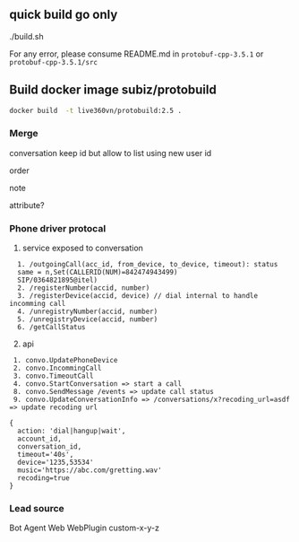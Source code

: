 ## quick build go only
./build.sh

For any error, please consume README.md in `protobuf-cpp-3.5.1` or `protobuf-cpp-3.5.1/src`

## Build docker image subiz/protobuild
```sh
docker build  -t live360vn/protobuild:2.5 .
```


### Merge

conversation keep id
but allow to list using new user id

order

note

attribute?


### Phone driver protocal
1. service exposed to conversation
```
  1. /outgoingCall(acc_id, from_device, to_device, timeout): status
  same = n,Set(CALLERID(NUM)=842474943499)
  SIP/0364821895@itel)
  2. /registerNumber(accid, number)
  3. /registerDevice(accid, device) // dial internal to handle incomming call
  4. /unregistryNumber(accid, number)
  5. /unregistryDevice(accid, number)
  6. /getCallStatus
```

2. api
```
 1. convo.UpdatePhoneDevice
 2. convo.IncommingCall
 3. convo.TimeoutCall
 4. convo.StartConversation => start a call
 8. convo.SendMessage /events => update call status
 9. convo.UpdateConversationInfo => /conversations/x?recoding_url=asdf => update recoding url

{
  action: 'dial|hangup|wait',
  account_id,
  conversation_id,
  timeout='40s',
  device='1235,53534'
  music='https://abc.com/gretting.wav'
  recoding=true
}
```

### Lead source

Bot
Agent
Web
WebPlugin
custom-x-y-z
